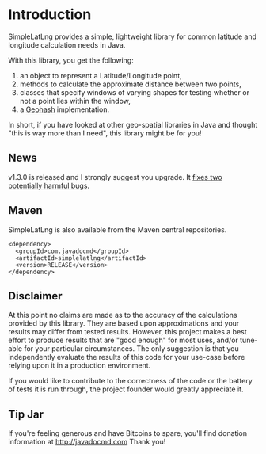 # Introduction #

SimpleLatLng provides a simple, lightweight library for common latitude and longitude calculation needs in Java.

With this library, you get the following:
  1. an object to represent a Latitude/Longitude point,
  1. methods to calculate the approximate distance between two points,
  1. classes that specify windows of varying shapes for testing whether or not a point lies within the window,
  1. a [Geohash](http://en.wikipedia.org/wiki/Geohash) implementation.

In short, if you have looked at other geo-spatial libraries in Java and thought "this is way more than I need", this library might be for you!

## News ##

v1.3.0 is released and I strongly suggest you upgrade. It [fixes two potentially harmful bugs](https://code.google.com/p/simplelatlng/wiki/VersionHistory).

## Maven ##

SimpleLatLng is also available from the Maven central repositories.

```
<dependency>
  <groupId>com.javadocmd</groupId>
  <artifactId>simplelatlng</artifactId>
  <version>RELEASE</version>
</dependency>
```

## Disclaimer ##
At this point no claims are made as to the accuracy of the calculations
provided by this library. They are based upon approximations and your
results may differ from tested results. However, this project makes a best
effort to produce results that are "good enough" for most uses, and/or
tune-able for your particular circumstances. The only suggestion is that
you independently evaluate the results of this code for your use-case
before relying upon it in a production environment.

If you would like to contribute to the correctness of the code or the
battery of tests it is run through, the project founder would greatly
appreciate it.

## Tip Jar ##
If you're feeling generous and have Bitcoins to spare, you'll find donation information at http://javadocmd.com Thank you!